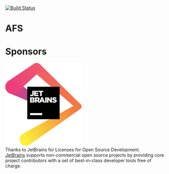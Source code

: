 [![Build Status](https://app.bitrise.io/app/221f5e0808826a33/status.svg?token=baEZaQ6vspCgdul2JC_7WA&branch=master)](https://app.bitrise.io/app/221f5e0808826a33)
# AFS

# Sponsors
[![JetBrains](./images/jetbrains.svg)](https://www.jetbrains.com/?from=AFS)  
Thanks to JetBrains for Licenses for Open Source Development.  
[JetBrains](https://www.jetbrains.com/?from=AFS) supports non-commercial open source projects by providing core project contributors with a set of best-in-class developer tools free of charge.  
